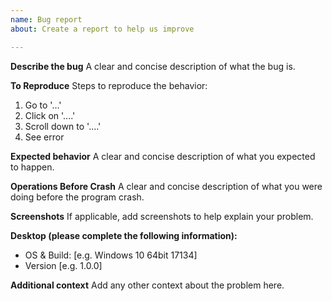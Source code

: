 ```yaml
---
name: Bug report
about: Create a report to help us improve

---
```


**Describe the bug**
A clear and concise description of what the bug is.

**To Reproduce**
Steps to reproduce the behavior:
1. Go to '...'
2. Click on '....'
3. Scroll down to '....'
4. See error

**Expected behavior**
A clear and concise description of what you expected to happen.

**Operations Before Crash**
A clear and concise description of what you were doing before the program crash.

**Screenshots**
If applicable, add screenshots to help explain your problem.

**Desktop (please complete the following information):**
 - OS & Build: [e.g. Windows 10 64bit 17134]
 - Version [e.g. 1.0.0]

**Additional context**
Add any other context about the problem here.
